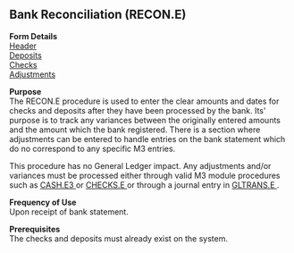 ##  Bank Reconciliation (RECON.E)

<PageHeader />

**Form Details**  
[ Header ](RECON-E-1/README.md)   
[ Deposits ](RECON-E-2/README.md)   
[ Checks ](RECON-E-3/README.md)   
[ Adjustments ](RECON-E-4/README.md)   

**Purpose**  
The RECON.E procedure is used to enter the clear amounts and dates for checks
and deposits after they have been processed by the bank. Its' purpose is to
track any variances between the originally entered amounts and the amount
which the bank registered. There is a section where adjustments can be entered
to handle entries on the bank statement which do no correspond to any specific
M3 entries.  
  
This procedure has no General Ledger impact. Any adjustments and/or variances must be processed either through valid M3 module procedures such as [ CASH.E3 ](CASH-E3/README.md) or [ CHECKS.E ](../../../../../../../../../rover/AP-OVERVIEW/AP-ENTRY/AP-E/CHECKS-E) or through a journal entry in [ GLTRANS.E ](GLTRANS-E/README.md) . 

**Frequency of Use**  
Upon receipt of bank statement.

**Prerequisites**  
The checks and deposits must already exist on the system.

<badge text= "Version 8.10.57" vertical="middle" />

<PageFooter />